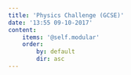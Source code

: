 ```yaml
---
title: 'Physics Challenge (GCSE)'
date: '13:55 09-10-2017'
content:
    items: '@self.modular'
    order:
        by: default
        dir: asc
---
```


